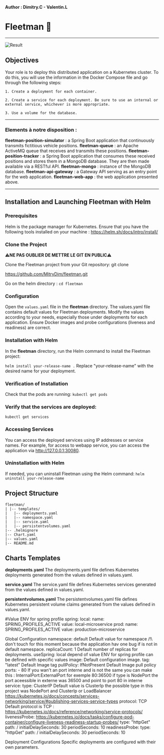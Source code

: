 **Author : Dimitry.C - Valentin.L**

# Fleetman 🚚
---
![Result](https://github.com/MitryDim/fleetman/assets/80764455/10f1214c-532e-4448-9ecb-f5ffb1f14cc2)

## Objectives

Your role is to deploy this distributed application on a Kubernetes cluster. To do this, you will use the information in the Docker Compose file and go through the following steps:

    1. Create a deployment for each container.

    2. Create a service for each deployment. Be sure to use an internal or external service, whichever is more appropriate.

    3. Use a volume for the database.
---

### Elements à notre disposition :

**fleetman-position-simulator** : a Spring Boot application that continuously transmits fictitious vehicle positions.
**fleetman-queue** : an Apache ActiveMQ queue that receives and transmits these positions.
**fleetman-position-tracker** : a Spring Boot application that consumes these received positions and stores them in a MongoDB database. They are then made available via a RESTful API.
**fleetman-mongo** : instance of the MongoDB database.
**fleetman-api-gateway** : a Gateway API serving as an entry point for the web application.
**fleetman-web-app** : the web application presented above.

---

## Installation and Launching Fleetman with Helm

### Prerequisites

Helm is the package manager for Kubernetes.
Ensure that you have the following tools installed on your machine :
https://helm.sh/docs/intro/install/


### Clone the Project

⚠️**NE PAS OUBLIER DE METTRE LE GIT EN PUBLIC**⚠️

Clone the Fleetman project from your Git repository:
git clone

https://github.com/MitryDim/fleetman.git

Go on the helm directory : `cd fleetman`


### Configuration

Open the `values.yaml` file in the **fleetman** directory.
The values.yaml file contains default values for Fleetman deployments.
Modify the values according to your needs, especially those under deployments for each application.
Ensure Docker images and probe configurations (liveness and readiness) are correct.

### Installation with Helm

In the **fleetman** directory, run the Helm command to install the Fleetman project:

`helm install your-release-name .`
Replace "your-release-name" with the desired name for your deployment.

### Verification of Installation

Check that the pods are running:
`kubectl get pods`

### Verify that the services are deployed:

`kubectl get services`

### Accessing Services

You can access the deployed services using IP addresses or service names. For example, for access to webapp service, you can access the application via http://127.0.0.1:30080.

### Uninstallation with Helm
If needed, you can uninstall Fleetman using the Helm command:
`helm uninstall your-release-name`

## Project Structure

    fleetman/
    | |-- templates/
    |   |-- deployments.yaml
    |   |-- namespace.yaml
    |   |-- service.yaml
    |   |-- persistentvolumes.yaml
    |-- .helmignore
    |-- Chart.yaml
    |-- values.yaml
    |-- README.md

## Charts Templates

**deployments.yaml**
The deployments.yaml file defines Kubernetes deployments generated from the values defined in values.yaml.

**service.yaml**
The service.yaml file defines Kubernetes services generated from the values defined in values.yaml.

**persistentvolumes.yaml**
The persistentvolumes.yaml file defines Kubernetes persistent volume claims generated from the values defined in values.yaml.


#Value ENV for spring profile
spring:
  local:
    name: SPRING_PROFILES_ACTIVE
    value: local-microservice
  prod:
    name: SPRING_PROFILES_ACTIVE
    value: production-microservice

Global Configuration
  namespace: default Default value for namespace /!\ don't touch for this moment because the application hav one bug if is not in default namespace.
  replicaCount: 1 Default number of replicas for deployments.
  useSpring: local  depend of  value ENV for spring profile can be defined with specific values
  image: Default configuration image.
    tag: "latest" Default Image tag
    pullPolicy: IfNotPresent Default Image pull policy
  ports: 
    - 80   If you wan't an port interne and is not the same you can make this : InternalPort:ExternalPort for exemple 80:36500 if type is NodePort the port aceessible in externe was 36500 and point to port 80 in interne 
  service:
    type: ClusterIP Default value is ClusterIp the possible type in this project was NodePort and ClusterIp or LoadBalancer  https://kubernetes.io/docs/concepts/services-networking/service/#publishing-services-service-types
    protocol: TCP Default protocol is TCP : https://kubernetes.io/docs/reference/networking/service-protocols/
  livenessProbe: https://kubernetes.io/docs/tasks/configure-pod-container/configure-liveness-readiness-startup-probes/
    type: "httpGet"
    path: /
    initialDelaySeconds: 30
    periodSeconds: 10
  readinessProbe:
    type: "httpGet"
    path: /
    initialDelaySeconds: 30
    periodSeconds: 10

Deployment Configurations
Specific deployments are configured with their own parameters.
